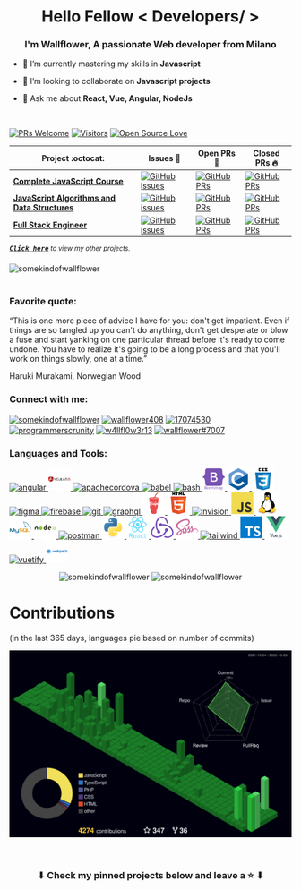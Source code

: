 <h1 align="center">Hello Fellow < Developers/ ></h1>
<h3 align="center"> I'm Wallflower, A passionate Web developer from Milano</h3>

- 🌱 I’m currently mastering my skills in **Javascript**

- 👯 I’m looking to collaborate on **Javascript projects**

- 💬 Ask me about **React, Vue, Angular, NodeJs**	
 <br>

[![PRs Welcome](https://img.shields.io/badge/PRs-welcome-brightgreen.svg?style=flat&logo=github)](https://github.com/somekindofwallflower) [![Visitors](https://visitor-badge.glitch.me/badge?page_id=somekinfofwallflower.visitor-badge)](https://github.com/somekindofwallflower) [![Open Source Love](https://badges.frapsoft.com/os/v2/open-source.svg?v=103)](https://github.com/somekindofwallflower)

|      Project :octocat:   |     Issues :bug:   | Open PRs :bell:  | Closed PRs :fire:  |
|-------------|-------------------|---|---|
| [**Complete JavaScript Course**](https://github.com/somekindofwallflower/complete-javascript-course-2021) | [![GitHub issues](https://img.shields.io/github/issues/somekindofwallflower/complete-javascript-course-2021?color=green&logo=github&style=flat)](https://github.com/somekindofwallflower/complete-javascript-course-2021/issues) | [![GitHub PRs](https://img.shields.io/github/issues-pr/somekindofwallflower/complete-javascript-course-2021?style=flat&logo=github)](https://github.com/somekindofwallflower/complete-javascript-course-2021/pulls)  | [![GitHub PRs](https://img.shields.io/github/issues-pr-closed/somekindofwallflower/complete-javascript-course-2021?style=flat&color=critical&logo=github)](https://github.com/somekindofwallflower/complete-javascript-course-2021/pulls?q=is%3Apr+is%3Aclosed)  |
| [**JavaScript Algorithms and Data Structures**](https://github.com/somekindofwallflower/javascript-algorithms-and-data-structures) | [![GitHub issues](https://img.shields.io/github/issues/somekindofwallflower/javascript-algorithms-and-data-structures?color=green&logo=github&style=flat)](https://github.com/somekindofwallflower/javascript-algorithms-and-data-structures) | [![GitHub PRs](https://img.shields.io/github/issues-pr/somekindofwallflower/javascript-projects-2021?style=flat&logo=github)](https://github.com/somekindofwallflower/javascript-projects-2021pulls)  | [![GitHub PRs](https://img.shields.io/github/issues-pr-closed/somekindofwallflower/javascript-algorithms-and-data-structures?style=flat&color=critical&logo=github)](https://github.com/somekindofwallflower/javascript-algorithms-and-data-structures/pulls?q=is%3Apr+is%3Aclosed)  |
| [**Full Stack Engineer**](https://github.com/somekindofwallflower/full-stack-engineer-2021) | [![GitHub issues](https://img.shields.io/github/issues/somekindofwallflower/full-stack-engineer-2021?color=green&logo=github&style=flat)](https://github.com/somekindofwallflower/full-stack-engineer-2021/issues) | [![GitHub PRs](https://img.shields.io/github/issues-pr/somekindofwallflower/full-stack-engineer-2021?style=flat&logo=github)](https://github.com/somekindofwallflower/full-stack-engineer-2021/pulls)  | [![GitHub PRs](https://img.shields.io/github/issues-pr-closed/somekindofwallflower/full-stack-engineer-2021?style=flat&color=critical&logo=github)](https://github.com/somekindofwallflower/full-stack-engineer-2021/pulls?q=is%3Apr+is%3Aclosed)  |

<sup><kbd>***[Click here](https://github.com/somekindofwallflower/my-views-counter)***</kbd> *to view my other projects.</sup>* <br>

<!-- #### [Click here to ask or suggest anything about my repositories!](https://github.com/somekindofwallflower/somekindofwallflower/issues/new) <img src='https://raw.githubusercontent.com/ShahriarShafin/ShahriarShafin/main/Assets/handshake.gif' width="100px"><br><br> -->

<p><a href="https://ko-fi.com/somekindofwallflower"> <img align="left" src="https://cdn.ko-fi.com/cdn/kofi3.png?v=3" height="50" width="210" alt="somekindofwallflower" /></a></p><br><br>

<h3 align="left"> Favorite quote:</h3>
<!-- <p>“I always did something I was a little not ready to do. I think that’s how you grow. When there’s that moment of ‘Wow, I’m not really sure I can do this,’ and you push through those moments, that’s when you have a breakthrough.” – Marissa Mayer</p> -->

<!-- 2022-02-23 -->
<p>“This is one more piece of advice I have for you: don't get impatient. Even if things are so tangled up you can't do anything, don't get desperate or blow a fuse and start yanking on one particular thread before it's ready to come undone. You have to realize it's going to be a
long process and that you'll work on things slowly, one at a time.”

Haruki Murakami, Norwegian Wood
</p>

<h3 align="left">Connect with me:</h3>
<p align="left">
<a href="https://codepen.io/somekindofwallflower" target="blank"><img align="center" src="https://raw.githubusercontent.com/rahuldkjain/github-profile-readme-generator/master/src/images/icons/Social/codepen.svg" alt="somekindofwallflower" height="30" width="40" /></a>
<a href="https://twitter.com/wallflower408" target="blank"><img align="center" src="https://raw.githubusercontent.com/rahuldkjain/github-profile-readme-generator/master/src/images/icons/Social/twitter.svg" alt="wallflower408" height="30" width="40" /></a>
<a href="https://stackoverflow.com/users/17074530" target="blank"><img align="center" src="https://raw.githubusercontent.com/rahuldkjain/github-profile-readme-generator/master/src/images/icons/Social/stack-overflow.svg" alt="17074530" height="30" width="40" /></a>
<a href="https://instagram.com/programmerscrunity" target="blank"><img align="center" src="https://raw.githubusercontent.com/rahuldkjain/github-profile-readme-generator/master/src/images/icons/Social/instagram.svg" alt="programmerscrunity" height="30" width="40" /></a>
<a href="https://www.hackerrank.com/w4llfl0w3r13" target="blank"><img align="center" src="https://raw.githubusercontent.com/rahuldkjain/github-profile-readme-generator/master/src/images/icons/Social/hackerrank.svg" alt="w4llfl0w3r13" height="30" width="40" /></a>
<a href="https://discord.gg/wallflower#7007" target="blank"><img align="center" src="https://raw.githubusercontent.com/rahuldkjain/github-profile-readme-generator/master/src/images/icons/Social/discord.svg" alt="wallflower#7007" height="30" width="40" /></a>
</p>

<h3 align="left">Languages and Tools:</h3>
<p align="left"> <a href="https://angular.io" target="_blank"> <img src="https://angular.io/assets/images/logos/angular/angular.svg" alt="angular" width="40" height="40"/> </a> <a href="https://angular.io" target="_blank"> <img src="https://raw.githubusercontent.com/devicons/devicon/master/icons/angularjs/angularjs-original-wordmark.svg" alt="angularjs" width="40" height="40"/> </a> <a href="https://cordova.apache.org/" target="_blank"> <img src="https://www.vectorlogo.zone/logos/apache_cordova/apache_cordova-icon.svg" alt="apachecordova" width="40" height="40"/> </a> <a href="https://babeljs.io/" target="_blank"> <img src="https://www.vectorlogo.zone/logos/babeljs/babeljs-icon.svg" alt="babel" width="40" height="40"/> </a> <a href="https://www.gnu.org/software/bash/" target="_blank"> <img src="https://www.vectorlogo.zone/logos/gnu_bash/gnu_bash-icon.svg" alt="bash" width="40" height="40"/> </a> <a href="https://getbootstrap.com" target="_blank"> <img src="https://raw.githubusercontent.com/devicons/devicon/master/icons/bootstrap/bootstrap-plain-wordmark.svg" alt="bootstrap" width="40" height="40"/> </a> <a href="https://www.cprogramming.com/" target="_blank"> <img src="https://raw.githubusercontent.com/devicons/devicon/master/icons/c/c-original.svg" alt="c" width="40" height="40"/> </a> <a href="https://www.w3schools.com/css/" target="_blank"> <img src="https://raw.githubusercontent.com/devicons/devicon/master/icons/css3/css3-original-wordmark.svg" alt="css3" width="40" height="40"/> </a> <a href="https://www.figma.com/" target="_blank"> <img src="https://www.vectorlogo.zone/logos/figma/figma-icon.svg" alt="figma" width="40" height="40"/> </a> <a href="https://firebase.google.com/" target="_blank"> <img src="https://www.vectorlogo.zone/logos/firebase/firebase-icon.svg" alt="firebase" width="40" height="40"/> </a> <a href="https://git-scm.com/" target="_blank"> <img src="https://www.vectorlogo.zone/logos/git-scm/git-scm-icon.svg" alt="git" width="40" height="40"/> </a> <a href="https://graphql.org" target="_blank"> <img src="https://www.vectorlogo.zone/logos/graphql/graphql-icon.svg" alt="graphql" width="40" height="40"/> </a> <a href="https://gulpjs.com" target="_blank"> <img src="https://raw.githubusercontent.com/devicons/devicon/master/icons/gulp/gulp-plain.svg" alt="gulp" width="40" height="40"/> </a> <a href="https://www.w3.org/html/" target="_blank"> <img src="https://raw.githubusercontent.com/devicons/devicon/master/icons/html5/html5-original-wordmark.svg" alt="html5" width="40" height="40"/> </a> <a href="https://www.invisionapp.com/" target="_blank"> <img src="https://www.vectorlogo.zone/logos/invisionapp/invisionapp-icon.svg" alt="invision" width="40" height="40"/> </a> <a href="https://developer.mozilla.org/en-US/docs/Web/JavaScript" target="_blank"> <img src="https://raw.githubusercontent.com/devicons/devicon/master/icons/javascript/javascript-original.svg" alt="javascript" width="40" height="40"/> </a> <a href="https://www.linux.org/" target="_blank"> <img src="https://raw.githubusercontent.com/devicons/devicon/master/icons/linux/linux-original.svg" alt="linux" width="40" height="40"/> </a> <a href="https://www.mysql.com/" target="_blank"> <img src="https://raw.githubusercontent.com/devicons/devicon/master/icons/mysql/mysql-original-wordmark.svg" alt="mysql" width="40" height="40"/> </a> <a href="https://nodejs.org" target="_blank"> <img src="https://raw.githubusercontent.com/devicons/devicon/master/icons/nodejs/nodejs-original-wordmark.svg" alt="nodejs" width="40" height="40"/> </a> <a href="https://postman.com" target="_blank"> <img src="https://www.vectorlogo.zone/logos/getpostman/getpostman-icon.svg" alt="postman" width="40" height="40"/> </a> <a href="https://www.python.org" target="_blank"> <img src="https://raw.githubusercontent.com/devicons/devicon/master/icons/python/python-original.svg" alt="python" width="40" height="40"/> </a> <a href="https://reactjs.org/" target="_blank"> <img src="https://raw.githubusercontent.com/devicons/devicon/master/icons/react/react-original-wordmark.svg" alt="react" width="40" height="40"/> </a> <a href="https://redux.js.org" target="_blank"> <img src="https://raw.githubusercontent.com/devicons/devicon/master/icons/redux/redux-original.svg" alt="redux" width="40" height="40"/> </a> <a href="https://sass-lang.com" target="_blank"> <img src="https://raw.githubusercontent.com/devicons/devicon/master/icons/sass/sass-original.svg" alt="sass" width="40" height="40"/> </a> <a href="https://tailwindcss.com/" target="_blank"> <img src="https://www.vectorlogo.zone/logos/tailwindcss/tailwindcss-icon.svg" alt="tailwind" width="40" height="40"/> </a> <a href="https://www.typescriptlang.org/" target="_blank"> <img src="https://raw.githubusercontent.com/devicons/devicon/master/icons/typescript/typescript-original.svg" alt="typescript" width="40" height="40"/> </a> <a href="https://vuejs.org/" target="_blank"> <img src="https://raw.githubusercontent.com/devicons/devicon/master/icons/vuejs/vuejs-original-wordmark.svg" alt="vuejs" width="40" height="40"/> </a> <a href="https://vuetifyjs.com/en/" target="_blank"> <img src="https://bestofjs.org/logos/vuetify.svg" alt="vuetify" width="40" height="40"/> </a> <a href="https://webpack.js.org" target="_blank"> <img src="https://raw.githubusercontent.com/devicons/devicon/d00d0969292a6569d45b06d3f350f463a0107b0d/icons/webpack/webpack-original-wordmark.svg" alt="webpack" width="40" height="40"/> </a> 
		
<p align="center">
  <img width="400em" src="https://github-readme-stats.vercel.app/api?username=somekindofwallflower&show_icons=true&locale=en&theme=radical"                alt="somekindofwallflower"/>
  <img width="400em" src="https://github-readme-streak-stats.herokuapp.com/?user=somekindofwallflower&theme=radical" alt="somekindofwallflower" />
</p>

<!-- <p align="center"> 
  <img width="600em" src="https://github-readme-stats.vercel.app/api/top-langs/?username=somekindofwallflower&layout=compact&langs_count=999&include_all_commits=true&hide_progress=true&hide_border=true&theme=radical&hide=">
</p> -->

# Contributions
(in the last 365 days, languages pie based on number of commits)

![](./profile-3d-contrib/profile-night-green.svg)

<br/>
<h3 align="center">
	⬇ Check my pinned projects below and leave a ⭐️ ⬇
</h3>

